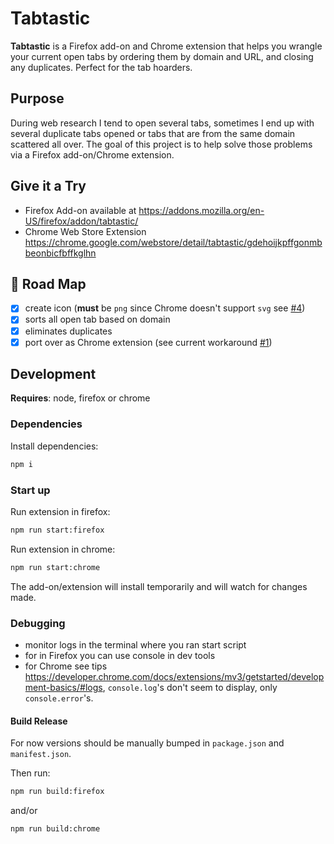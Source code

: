 # Tabtastic

**Tabtastic** is a Firefox add-on and Chrome extension that helps you wrangle your current open tabs by ordering them by domain and URL, and closing any duplicates. Perfect for the tab hoarders.

## Purpose

During web research I tend to open several tabs, sometimes I end up with several duplicate tabs opened or tabs that are from the same domain scattered all over. The goal of this project is to help solve those problems via a Firefox add-on/Chrome extension.

## Give it a Try

- Firefox Add-on available at <https://addons.mozilla.org/en-US/firefox/addon/tabtastic/>
- Chrome Web Store Extension <https://chrome.google.com/webstore/detail/tabtastic/gdehoijkpffgonmbbeonbicfbffkglhn>

## 🏁 Road Map

- [x] create icon (**must** be `png` since Chrome doesn't support `svg` see [#4](https://github.com/amerikan/tabtastic/issues/4))
- [x] sorts all open tab based on domain
- [x] eliminates duplicates
- [x] port over as Chrome extension (see current workaround [#1](https://github.com/amerikan/tabtastic/issues/1))

## Development

**Requires**: node, firefox or chrome

### Dependencies

Install dependencies:

```sh
npm i
```

### Start up

Run extension in firefox:

```sh
npm run start:firefox
```

Run extension in chrome:

```sh
npm run start:chrome
```

The add-on/extension will install temporarily and will watch for changes made.

### Debugging

- monitor logs in the terminal where you ran start script
- for in Firefox you can use console in dev tools
- for Chrome see tips <https://developer.chrome.com/docs/extensions/mv3/getstarted/development-basics/#logs>, `console.log`'s don't seem to display, only `console.error`'s.

#### Build Release

For now versions should be manually bumped in `package.json` and `manifest.json`.

Then run:

```sh
npm run build:firefox
```

and/or

```sh
npm run build:chrome
```